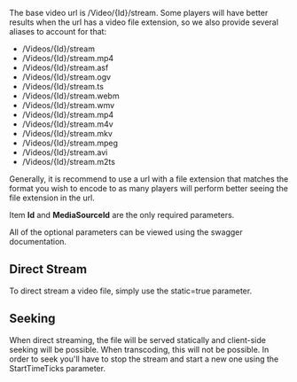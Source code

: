 The base video url is /Video/{Id}/stream. Some players will have better results when the url has a video file extension, so we also provide several aliases to account for that:

* /Videos/{Id}/stream
* /Videos/{Id}/stream.mp4
* /Videos/{Id}/stream.asf
* /Videos/{Id}/stream.ogv
* /Videos/{Id}/stream.ts
* /Videos/{Id}/stream.webm
* /Videos/{Id}/stream.wmv
* /Videos/{Id}/stream.mp4
* /Videos/{Id}/stream.m4v
* /Videos/{Id}/stream.mkv
* /Videos/{Id}/stream.mpeg
* /Videos/{Id}/stream.avi
* /Videos/{Id}/stream.m2ts

Generally, it is recommend to use a url with a file extension that matches the format you wish to encode to as many players will perform better seeing the file extension in the url.

Item **Id** and **MediaSourceId** are the only required parameters.

All of the optional parameters can be viewed using the swagger documentation. 

## Direct Stream
To direct stream a video file, simply use the static=true parameter.

## Seeking
When direct streaming, the file will be served statically and client-side seeking will be possible. When transcoding, this will not be possible. In order to seek you'll have to stop the stream and start a new one using the StartTimeTicks parameter. 